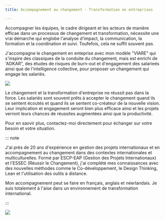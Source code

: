 ```yaml
---
title: Accompagnement au changement - Transformation en entreprises

---
```

Accompagner les équipes, le cadre dirigeant et les acteurs de manière efficae dans un processus de changement et transformation, nécessite une vrai démarche qui englobe l'analyse d'impact, la communication, la formation et la coordination et suivi. Toufefois, cela ne suffit souvent pas.

J'accompagne le changement en enteprise avec mon modèle "VIARE" qui s'inspire des classiques de la conduite du changement, mais est enrichi de 'ADKAR", des études de risques de burn-out et d'engagement des salarieés ainsi que de l'intelligence collective, pour proposer un changement qui engage les salariés.

![](/images/gustavofrazao-Change-small.jpg)

Le changement et la transformation d'entreprise ne réussit pas dans la force. Les salariés sont souvent prêts à accepter le changement quand ils se sentent écoutés et quand ils se sentent co-créateur de la nouvelle vision. Leur implication et engagement seront bien plus efficace ainsi et les projets verront leurs chances de réussites augmentées ainsi que la productivité.

Pour en saovir plus, contactez-moi directement pour échanger sur votre besoin et votre situation.

::: note

J'ai près de 20 ans d'expérience en gestion des projets internationaux et en accompagnement au changement dans des contextes internationales et multiculturelles. Formé par ESCP-EAP (Gestion des Projets Internationaux) et l'ESSEC (Réussir le Changement), j'ai complété mes connaissances avec des nouvelles méthodes comme le Co-développement, le Design Thinking, Lean et l'utilisation des outils à distance.

Mon accompagnement peut se faire en français, anglais et néerlandais. Je suis totalement à l'aise dans un environnement de transformation international. 

:::

![](/images/Canva-BusinessChange-Management-Mechanism-small.jpg)